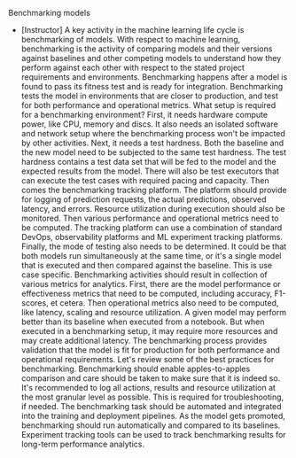 Benchmarking models
- [Instructor] A key activity in the machine learning life cycle is benchmarking of models. With respect to machine learning, benchmarking is the activity of comparing models and their versions against baselines and other competing models to understand how they perform against each other with respect to the stated project requirements and environments. Benchmarking happens after a model is found to pass its fitness test and is ready for integration. Benchmarking tests the model in environments that are closer to production, and test for both performance and operational metrics. What setup is required for a benchmarking environment? First, it needs hardware compute power, like CPU, memory and discs. It also needs an isolated software and network setup where the benchmarking process won't be impacted by other activities. Next, it needs a test hardness. Both the baseline and the new model need to be subjected to the same test hardness. The test hardness contains a test data set that will be fed to the model and the expected results from the model. There will also be test executors that can execute the test cases with required pacing and capacity. Then comes the benchmarking tracking platform. The platform should provide for logging of prediction requests, the actual predictions, observed latency, and errors. Resource utilization during execution should also be monitored. Then various performance and operational metrics need to be computed. The tracking platform can use a combination of standard DevOps, observability platforms and ML experiment tracking platforms. Finally, the mode of testing also needs to be determined. It could be that both models run simultaneously at the same time, or it's a single model that is executed and then compared against the baseline. This is use case specific. Benchmarking activities should result in collection of various metrics for analytics. First, there are the model performance or effectiveness metrics that need to be computed, including accuracy, F1-scores, et cetera. Then operational metrics also need to be computed, like latency, scaling and resource utilization. A given model may perform better than its baseline when executed from a notebook. But when executed in a benchmarking setup, it may require more resources and may create additional latency. The benchmarking process provides validation that the model is fit for production for both performance and operational requirements. Let's review some of the best practices for benchmarking. Benchmarking should enable apples-to-apples comparison and care should be taken to make sure that it is indeed so. It's recommended to log all actions, results and resource utilization at the most granular level as possible. This is required for troubleshooting, if needed. The benchmarking task should be automated and integrated into the training and deployment pipelines. As the model gets promoted, benchmarking should run automatically and compared to its baselines. Experiment tracking tools can be used to track benchmarking results for long-term performance analytics.